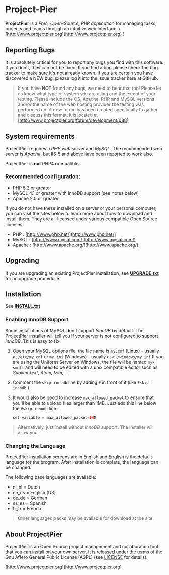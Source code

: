 # Project-Pier

**ProjectPier** is a *Free, Open-Source, PHP application* for managing tasks, projects and teams through an intuitive web interface. ( [http://www.projectpier.org](http://www.projectpier.org) )

## Reporting Bugs

It is absolutely critical for you to report any bugs you find with this software.
If you don't, they can not be fixed. If you find a bug please
check the bug tracker to make sure it's not already known.  If you are certain
you have discovered a NEW bug, please log it into the issue tracker here at GitHub.

> If you have **NOT** found any bugs, we need to hear that too!
> Please let us know what type of system you are using and the extent of your
> testing.  Please include the OS, Apache, PHP and MySQL versions and/or the name of
> the web hosting provider the testing was performed on.
> A new forum has been created specifically to gather and discuss this format, it is located at
> [http://www.projectpier.org/forum/development/088]

## System requirements

ProjectPier requires a *PHP web server* and *MySQL*. The recommended web
server is *Apache*, but IIS 5 and above have been reported to work also.

ProjectPier is **not** PHP4 compatible.

### Recommended configuration:

- PHP 5.2 or greater
- MySQL 4.1 or greater with InnoDB support (see notes below)
- Apache 2.0 or greater

If you do not have these installed on a server or your personal computer,
you can visit the sites below to learn more about how to download and install
them.  They are all licensed under various compatible Open Source licenses.

- PHP    : [http://www.php.net/](http://www.php.net/)
- MySQL  : [http://www.mysql.com/](http://www.mysql.com/)
- Apache : [http://www.apache.org/](http://www.apache.org/)

## Upgrading

If you are upgrading an existing ProjectPier installation,
see **[UPGRADE.txt](../blob/master/UPGRADE.txt)** for an upgrade procedure.

## Installation

See **[INSTALL.txt](../blob/master/INSTALL.txt)**

### Enabling InnoDB Support

Some installations of MySQL don't support *InnoDB* by default.  The ProjectPier installer
will tell you if your server is not configured to support *InnoDB*. This is easy to fix:

1. Open your MySQL options file, the file name is 
   ```my.cnf``` (Linux) - usually at ```/etc/my.cnf```
   or
   ```my.ini``` (Windows) - usually at ```c:/windows/my.ini```
   If you are using the Uniform Server on Windows, the file will be named ```my-small``` 
   and will need to be edited with a unix compatible editor such as *SublimeText, Atom, Vim, ...*
2. Comment the ```skip-innodb``` line by adding ```#``` in front of it (like ```#skip-innodb``` ).
3. It would also be good to increase ```max_allowed_packet``` to ensure that
   you'll be able to upload files larger than 1MB. 
   Just add this line below the ```#skip-innodb``` line:

   ```php
   set-variable = max_allowed_packet=64M
   ```

> Alternatively, just install without *InnoDB* support. The installer will allow you.

### Changing the Language

ProjectPier installation screens are in English and English is the default language
for the program. After installation is complete, the language can be changed.

The following base languages are available:
- nl_nl = Dutch
- en_us = English (US)
- de_de = German
- es_es = Spanish
- fr_fr = French

> Other languages packs may be available for download at the site.

## About ProjectPier

ProjectPier is an Open Source project management and collaboration tool that you can install on your own server. 
It is released under the terms of the Gnu Affero General Public License (AGPL) 
(see [LICENSE](../blob/master/LICENSE) for details).

[http://www.projectpier.org](http://www.projectpier.org)